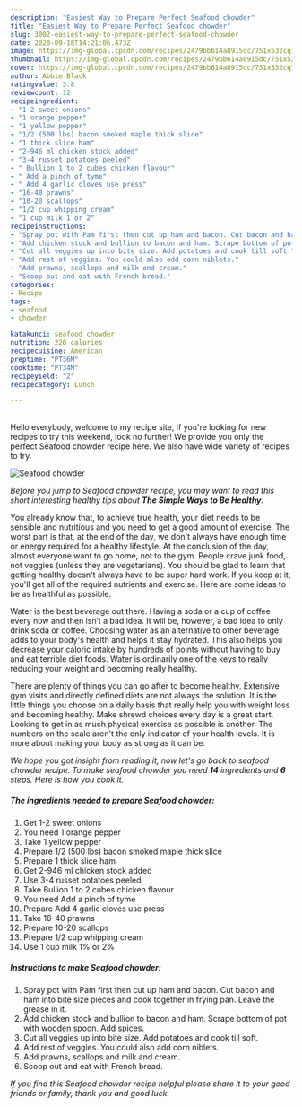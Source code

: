 ```yaml
---
description: "Easiest Way to Prepare Perfect Seafood chowder"
title: "Easiest Way to Prepare Perfect Seafood chowder"
slug: 3002-easiest-way-to-prepare-perfect-seafood-chowder
date: 2020-09-18T14:21:06.473Z
image: https://img-global.cpcdn.com/recipes/2479bb614a8915dc/751x532cq70/seafood-chowder-recipe-main-photo.jpg
thumbnail: https://img-global.cpcdn.com/recipes/2479bb614a8915dc/751x532cq70/seafood-chowder-recipe-main-photo.jpg
cover: https://img-global.cpcdn.com/recipes/2479bb614a8915dc/751x532cq70/seafood-chowder-recipe-main-photo.jpg
author: Abbie Black
ratingvalue: 3.8
reviewcount: 12
recipeingredient:
- "1-2 sweet onions"
- "1 orange pepper"
- "1 yellow pepper"
- "1/2 (500 lbs) bacon smoked maple thick slice"
- "1 thick slice ham"
- "2-946 ml chicken stock added"
- "3-4 russet potatoes peeled"
- " Bullion 1 to 2 cubes chicken flavour"
- " Add a pinch of tyme"
- " Add 4 garlic cloves use press"
- "16-40 prawns"
- "10-20 scallops"
- "1/2 cup whipping cream"
- "1 cup milk 1 or 2"
recipeinstructions:
- "Spray pot with Pam first then cut up ham and bacon. Cut bacon and ham into bite size pieces and cook together in frying pan. Leave the grease in it."
- "Add chicken stock and bullion to bacon and ham. Scrape bottom of pot with wooden spoon. Add spices."
- "Cut all veggies up into bite size. Add potatoes and cook till soft."
- "Add rest of veggies. You could also add corn niblets."
- "Add prawns, scallops and milk and cream."
- "Scoop out and eat with French bread."
categories:
- Recipe
tags:
- seafood
- chowder

katakunci: seafood chowder 
nutrition: 220 calories
recipecuisine: American
preptime: "PT36M"
cooktime: "PT34M"
recipeyield: "2"
recipecategory: Lunch

---
```

<br>
Hello everybody, welcome to my recipe site, If you're looking for new recipes to try this weekend, look no further! We provide you only the perfect Seafood chowder recipe here. We also have wide variety of recipes to try.
<br>


![Seafood chowder](https://img-global.cpcdn.com/recipes/2479bb614a8915dc/751x532cq70/seafood-chowder-recipe-main-photo.jpg)

<i>Before you jump to Seafood chowder recipe, you may want to read this short interesting healthy tips about <strong>The Simple Ways to Be Healthy</strong>.</i>

You already know that, to achieve true health, your diet needs to be sensible and nutritious and you need to get a good amount of exercise. The worst part is that, at the end of the day, we don't always have enough time or energy required for a healthy lifestyle. At the conclusion of the day, almost everyone want to go home, not to the gym. People crave junk food, not veggies (unless they are vegetarians). You should be glad to learn that getting healthy doesn't always have to be super hard work. If you keep at it, you'll get all of the required nutrients and exercise. Here are some ideas to be as healthful as possible.

Water is the best beverage out there. Having a soda or a cup of coffee every now and then isn’t a bad idea. It will be, however, a bad idea to only drink soda or coffee. Choosing water as an alternative to other beverage adds to your body's health and helps it stay hydrated. This also helps you decrease your caloric intake by hundreds of points without having to buy and eat terrible diet foods. Water is ordinarily one of the keys to really reducing your weight and becoming really healthy.

There are plenty of things you can go after to become healthy. Extensive gym visits and directly defined diets are not always the solution. It is the little things you choose on a daily basis that really help you with weight loss and becoming healthy. Make shrewd choices every day is a great start. Looking to get in as much physical exercise as possible is another. The numbers on the scale aren't the only indicator of your health levels. It is more about making your body as strong as it can be. 


<i>We hope you got insight from reading it, now let's go back to seafood chowder recipe. To make seafood chowder you need <strong>14</strong> ingredients and <strong>6</strong> steps. Here is how you cook it.
</i>

##### The ingredients needed to prepare Seafood chowder:

1. Get 1-2 sweet onions
1. You need 1 orange pepper
1. Take 1 yellow pepper
1. Prepare 1/2 (500 lbs) bacon smoked maple thick slice
1. Prepare 1 thick slice ham
1. Get 2-946 ml chicken stock added
1. Use 3-4 russet potatoes peeled
1. Take  Bullion 1 to 2 cubes chicken flavour
1. You need  Add a pinch of tyme
1. Prepare  Add 4 garlic cloves use press
1. Take 16-40 prawns
1. Prepare 10-20 scallops
1. Prepare 1/2 cup whipping cream
1. Use 1 cup milk 1% or 2%


##### Instructions to make Seafood chowder:

1. Spray pot with Pam first then cut up ham and bacon. Cut bacon and ham into bite size pieces and cook together in frying pan. Leave the grease in it.
1. Add chicken stock and bullion to bacon and ham. Scrape bottom of pot with wooden spoon. Add spices.
1. Cut all veggies up into bite size. Add potatoes and cook till soft.
1. Add rest of veggies. You could also add corn niblets.
1. Add prawns, scallops and milk and cream.
1. Scoop out and eat with French bread.


<i>If you find this Seafood chowder recipe helpful please share it to your good friends or family, thank you and good luck.</i>
